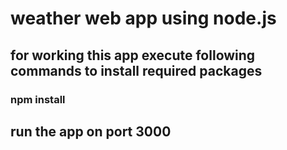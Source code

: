 # weather web app using node.js

## for working this app execute following commands to install required packages
### npm install 

## run the app on port 3000
